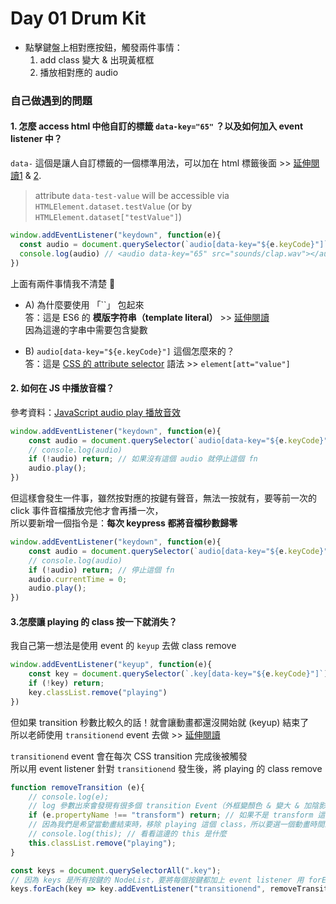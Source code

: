 # Day 01 Drum Kit
* 點擊鍵盤上相對應按鈕，觸發兩件事情：
  1. add class 變大 & 出現黃框框
  2. 播放相對應的 audio

### 自己做遇到的問題
#### 1. 怎麼 access html 中他自訂的標籤 `data-key="65"` ？以及如何加入 event listener 中？ <br>
`data-` 這個是讓人自訂標籤的一個標準用法，可以加在 html 標籤後面 >> [延伸閱讀1](https://developer.mozilla.org/en-US/docs/Learn/HTML/Howto/Use_data_attributes) & [2](https://ithelp.ithome.com.tw/articles/10221029).  
  > attribute `data-test-value`  will be accessible via `HTMLElement.dataset.testValue` (or by `HTMLElement.dataset["testValue"]`)   
  ```JavaScript
window.addEventListener("keydown", function(e){
    const audio = document.querySelector(`audio[data-key="${e.keyCode}"]`);
    console.log(audio) // <audio data-key="65" src="sounds/clap.wav"></audio>
})
  ```
上面有兩件事情我不清楚 🥲   
* A) 為什麼要使用 「``」 包起來 <br>
答：這是 ES6 的 **模版字符串（template literal）** >> [延伸閱讀](https://pjchender.blogspot.com/2017/01/javascript-es6-template-literalstagged.html) <br>
因為這邊的字串中需要包含變數

* B) `audio[data-key="${e.keyCode}"]`  這個怎麼來的？ <br>
答：這是 [CSS 的 attribute selector](https://titangene.github.io/article/css-attribute-selector.html) 語法 >> `element[att="value"]`

#### 2. 如何在 JS 中播放音檔？ <br>
參考資料：[JavaScript audio play 播放音效](https://shengyu7697.github.io/js-audio/) <br>
```JavaScript
window.addEventListener("keydown", function(e){
    const audio = document.querySelector(`audio[data-key="${e.keyCode}"]`);
    // console.log(audio)
    if (!audio) return; // 如果沒有這個 audio 就停止這個 fn 
    audio.play();
})
```
但這樣會發生一件事，雖然按對應的按鍵有聲音，無法一按就有，要等前一次的 click 事件音檔播放完他才會再播一次，<br>
所以要新增一個指令是：**每次 keypress 都將音檔秒數歸零**
```JavaScript
window.addEventListener("keydown", function(e){
    const audio = document.querySelector(`audio[data-key="${e.keyCode}"]`);
    // console.log(audio)
    if (!audio) return; // 停止這個 fn 
    audio.currentTime = 0;
    audio.play();
})
```
#### 3.怎麼讓 playing 的 class 按一下就消失？
我自己第一想法是使用 event 的 `keyup` 去做 class remove <br>
```JavaScript
window.addEventListener("keyup", function(e){
    const key = document.querySelector(`.key[data-key="${e.keyCode}"]`);
    if (!key) return;
    key.classList.remove("playing")
})
```
但如果 transition 秒數比較久的話！就會讓動畫都還沒開始就 (keyup) 結束了 <br>
所以老師使用 `transitionend` event 去做 >> [延伸閱讀](https://developer.mozilla.org/en-US/docs/Web/API/HTMLElement/transitionend_event)<br>
  
`transitionend` event 會在每次 CSS transition 完成後被觸發<br>
所以用 event listener 針對 `transitionend` 發生後，將 playing 的 class remove
```JavaScript
function removeTransition (e){
    // console.log(e);
    // log 參數出來會發現有很多個 transition Event（外框變顏色 & 變大 & 加陰影）
    if (e.propertyName !== "transform") return; // 如果不是 transform 這個最久的動畫，就略過這個 fn
    // 因為我們是希望當動畫結束時，移除 playing 這個 class，所以要選一個動畫時間最長的，確保整套動畫有完全走完
    // console.log(this); // 看看這邊的 this 是什麼
    this.classList.remove("playing");
}

const keys = document.querySelectorAll(".key");
// 因為 keys 是所有按鍵的 NodeList，要將每個按鍵都加上 event listener 用 forEach
keys.forEach(key => key.addEventListener("transitionend", removeTransition));
```
